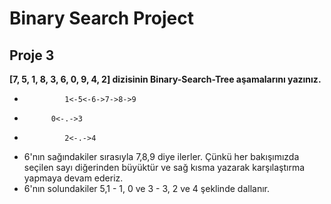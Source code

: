 # Binary Search Project
## Proje 3
**[7, 5, 1, 8, 3, 6, 0, 9, 4, 2] dizisinin Binary-Search-Tree aşamalarını yazınız.**
*              1<-5<-6->7->8->9
*           0<-.->3
*              2<-.->4

* 6'nın sağındakiler sırasıyla 7,8,9 diye ilerler. Çünkü her bakışımızda seçilen sayı diğerinden büyüktür ve sağ kısma yazarak karşılaştırma yapmaya devam ederiz.
* 6'nın solundakiler 5,1 - 1, 0 ve 3 - 3, 2 ve 4 şeklinde dallanır.